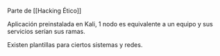 Parte de [[Hacking Ético]]

Aplicación preinstalada en Kali, 1 nodo es equivalente a un equipo y sus servicios serían sus ramas.

Existen plantillas para ciertos sistemas y redes.